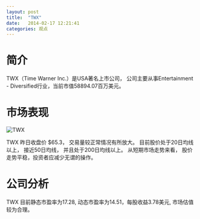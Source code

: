 ```yaml
---
layout: post
title:  "TWX"
date:   2014-02-17 12:21:41
categories: 观点
---
```


# 简介
TWX（Time Warner Inc.）是USA著名上市公司，
公司主要从事Entertainment - Diversified行业，当前市值58894.07百万美元。

# 市场表现

![TWX](http://finviz.com/chart.ashx?t=TWX&ty=c&ta=1&p=d&s=l)

TWX 昨日收盘价 $65.3，
交易量较正常情况有所放大。
目前股价处于20日均线以上，
接近50日均线，
并且处于200日均线以上。
从短期市场走势来看，
股价走势平稳，投资者应减少无谓的操作。

# 公司分析
TWX 目前静态市盈率为17.28, 动态市盈率为14.51，每股收益3.78美元,
市场估值较为合理。

